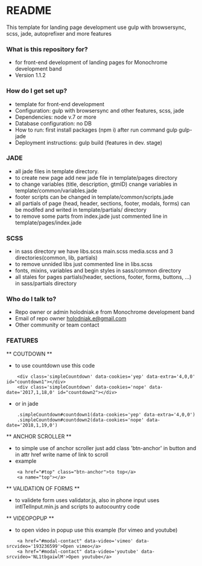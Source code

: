 # README #

This template for landing page development use gulp with browsersync, scss, jade, autoprefixer and more features

### What is this repository for? ###

* for front-end development of landing pages for Monochrome development band
* Version 1.1.2

### How do I get set up? ###

* template for front-end development
* Configuration: gulp with browsersync and other features, scss, jade
* Dependencies: node v.7 or more
* Database configuration: no DB
* How to run: first install packages (npm i) after run command gulp gulp-jade
* Deployment instructions: gulp build (features in dev. stage)


### JADE ###

* all jade files in template directory.
* to create new page add new jade file in template/pages directory
* to change variables (title, description, gtmID) cnange variables in template/common/variables.jade
* footer scripts can be changed in template/common/scripts.jade
* all partials of page (head, header, sections, footer, modals, forms) can be modifed and writed in template/partials/ directory
* to remove some parts from index.jade just commented line in template/pages/index.jade

### SCSS ###
* in sass directory we have libs.scss main.scss media.scss and 3 directories(common, lib, partials)
* to remove unnided libs just commented line in libs.scss
* fonts, mixins, variables and begin styles in sass/common directory
* all stales for pages partials(header, sections, footer, forms, buttons, ...) in sass/partials directory

### Who do I talk to? ###

* Repo owner or admin holodniak.e from Monochrome development band
* Email of repo owner holodniak.e@gmail.com
* Other community or team contact


### FEATURES ###

** COUTDOWN **
* to use countdown use this code
```
	<div class='simpleCountdown' data-cookies='yep' data-extra='4,0,0' id="countdown1"></div>
	<div class='simpleCountdown' data-cookies='nope' data-date='2017,1,18,0' id="countdown2"></div>
```
* or in jade
```
	.simpleCountdown#countdown1(data-cookies='yep' data-extra='4,0,0')
	.simpleCountdown#countdown2(data-cookies='nope' data-date='2018,1,19,0')
```

** ANCHOR SCROLLER **
* to simple use of anchor scroller just add class 'btn-anchor' in button and in attr href write name of link to scroll
* example
```
	<a href="#top" class="btn-anchor">to top</a>
	<a name="top"></a>
```

** VALIDATION OF FORMS **
* to validete form uses validator.js, also in phone input uses intlTelInput.min.js and scripts to autocountry code

** VIDEOPOPUP **
* to open video in popup use this example (for vimeo and youtube)
```
	<a href="#modal-contact" data-video='vimeo' data-srcvideo='193236599'>Open vimeo</a>
	<a href="#modal-contact" data-video='youtube' data-srcvideo='NL1tbgaiwlM'>Open youtube</a>
```
